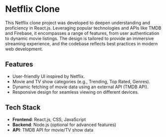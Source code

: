 # Netflix Clone

This Netflix clone project was developed to deepen understanding and proficiency in React.js. Leveraging popular technologies and APIs like TMDB and Firebase, it encompasses a range of features, from user authentication to dynamic movie listings. The design is tailored to provide an immersive streaming experience, and the codebase reflects best practices in modern web development.

## Features
- User-friendly UI inspired by Netflix.
- Movie and TV show categories (e.g., Trending, Top Rated, Genres).
- Dynamic fetching of movie data using an external API (TMDB API).
- Responsive design for seamless viewing on different devices.

## Tech Stack
- **Frontend**: React.js, CSS, JavaScript
- **Backend**: Node.js (optional for advanced features)
- **API**: TMDB API for movie/TV show data
